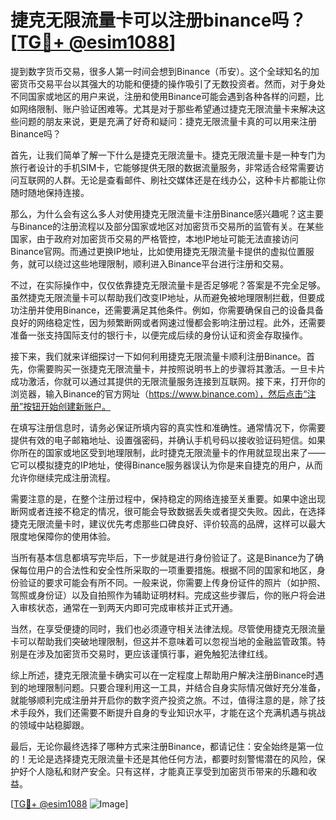# 捷克无限流量卡可以注册binance吗？[[TG💪+ @esim1088](https://t.me/s/esim1088)]

提到数字货币交易，很多人第一时间会想到Binance（币安）。这个全球知名的加密货币交易平台以其强大的功能和便捷的操作吸引了无数投资者。然而，对于身处不同国家或地区的用户来说，注册和使用Binance可能会遇到各种各样的问题，比如网络限制、账户验证困难等。尤其是对于那些希望通过捷克无限流量卡来解决这些问题的朋友来说，更是充满了好奇和疑问：捷克无限流量卡真的可以用来注册Binance吗？

首先，让我们简单了解一下什么是捷克无限流量卡。捷克无限流量卡是一种专门为旅行者设计的手机SIM卡，它能够提供无限的数据流量服务，非常适合经常需要访问互联网的人群。无论是查看邮件、刷社交媒体还是在线办公，这种卡片都能让你随时随地保持连接。

那么，为什么会有这么多人对使用捷克无限流量卡注册Binance感兴趣呢？这主要与Binance的注册流程以及部分国家或地区对加密货币交易所的监管有关。在某些国家，由于政府对加密货币交易的严格管控，本地IP地址可能无法直接访问Binance官网。而通过更换IP地址，比如使用捷克无限流量卡提供的虚拟位置服务，就可以绕过这些地理限制，顺利进入Binance平台进行注册和交易。

不过，在实际操作中，仅仅依靠捷克无限流量卡是否足够呢？答案是不完全足够。虽然捷克无限流量卡可以帮助我们改变IP地址，从而避免被地理限制拦截，但要成功注册并使用Binance，还需要满足其他条件。例如，你需要确保自己的设备具备良好的网络稳定性，因为频繁断网或者网速过慢都会影响注册过程。此外，还需要准备一张支持国际支付的银行卡，以便完成后续的身份认证和资金存取操作。

接下来，我们就来详细探讨一下如何利用捷克无限流量卡顺利注册Binance。首先，你需要购买一张捷克无限流量卡，并按照说明书上的步骤将其激活。一旦卡片成功激活，你就可以通过其提供的无限流量服务连接到互联网。接下来，打开你的浏览器，输入Binance的官方网址（https://www.binance.com），然后点击“注册”按钮开始创建新账户。

在填写注册信息时，请务必保证所填内容的真实性和准确性。通常情况下，你需要提供有效的电子邮箱地址、设置强密码，并确认手机号码以接收验证码短信。如果你所在的国家或地区受到地理限制，此时捷克无限流量卡的作用就显现出来了——它可以模拟捷克的IP地址，使得Binance服务器误认为你是来自捷克的用户，从而允许你继续完成注册流程。

需要注意的是，在整个注册过程中，保持稳定的网络连接至关重要。如果中途出现断网或者连接不稳定的情况，很可能会导致数据丢失或者提交失败。因此，在选择捷克无限流量卡时，建议优先考虑那些口碑良好、评价较高的品牌，这样可以最大限度地保障你的使用体验。

当所有基本信息都填写完毕后，下一步就是进行身份验证了。这是Binance为了确保每位用户的合法性和安全性所采取的一项重要措施。根据不同的国家和地区，身份验证的要求可能会有所不同。一般来说，你需要上传身份证件的照片（如护照、驾照或身份证）以及自拍照作为辅助证明材料。完成这些步骤后，你的账户将会进入审核状态，通常在一到两天内即可完成审核并正式开通。

当然，在享受便捷的同时，我们也必须遵守相关法律法规。尽管使用捷克无限流量卡可以帮助我们突破地理限制，但这并不意味着可以忽视当地的金融监管政策。特别是在涉及加密货币交易时，更应该谨慎行事，避免触犯法律红线。

综上所述，捷克无限流量卡确实可以在一定程度上帮助用户解决注册Binance时遇到的地理限制问题。只要合理利用这一工具，并结合自身实际情况做好充分准备，就能够顺利完成注册并开启你的数字资产投资之旅。不过，值得注意的是，除了技术手段外，我们还需要不断提升自身的专业知识水平，才能在这个充满机遇与挑战的领域中站稳脚跟。

最后，无论你最终选择了哪种方式来注册Binance，都请记住：安全始终是第一位的！无论是选择捷克无限流量卡还是其他任何方法，都要时刻警惕潜在的风险，保护好个人隐私和财产安全。只有这样，才能真正享受到加密货币带来的乐趣和收益。

[[TG💪+ @esim1088](https://t.me/s/esim1088) ![Image](https://i.postimg.cc/4NQfJmqS/Snipaste-2025-05-13-00-14-12.png)]
